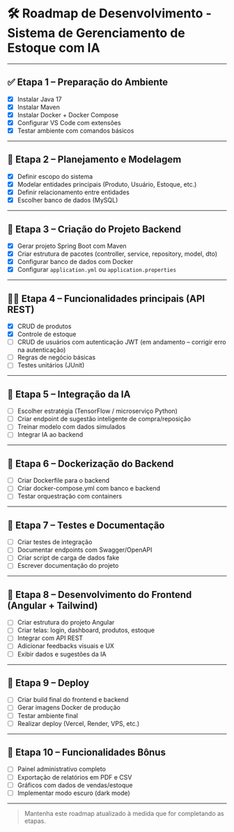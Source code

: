 # 🛠️ Roadmap de Desenvolvimento - Sistema de Gerenciamento de Estoque com IA

---

## ✅ Etapa 1 – Preparação do Ambiente
- [x] Instalar Java 17
- [x] Instalar Maven
- [x] Instalar Docker + Docker Compose
- [x] Configurar VS Code com extensões
- [x] Testar ambiente com comandos básicos

---

## 📐 Etapa 2 – Planejamento e Modelagem
- [X] Definir escopo do sistema
- [X] Modelar entidades principais (Produto, Usuário, Estoque, etc.)
- [X] Definir relacionamento entre entidades
- [X] Escolher banco de dados (MySQL)

---

## 🧱 Etapa 3 – Criação do Projeto Backend
- [X] Gerar projeto Spring Boot com Maven
- [X] Criar estrutura de pacotes (controller, service, repository, model, dto)
- [X] Configurar banco de dados com Docker
- [X] Configurar `application.yml` ou `application.properties`

---

## 🧑‍💻 Etapa 4 – Funcionalidades principais (API REST)
- [X] CRUD de produtos
- [X] Controle de estoque
- [ ] CRUD de usuários com autenticação JWT  (em andamento – corrigir erro na autenticação)
- [ ] Regras de negócio básicas
- [ ] Testes unitários (JUnit)

---

## 🧠 Etapa 5 – Integração da IA
- [ ] Escolher estratégia (TensorFlow / microserviço Python)
- [ ] Criar endpoint de sugestão inteligente de compra/reposição
- [ ] Treinar modelo com dados simulados
- [ ] Integrar IA ao backend

---

## 🐳 Etapa 6 – Dockerização do Backend
- [ ] Criar Dockerfile para o backend
- [ ] Criar docker-compose.yml com banco e backend
- [ ] Testar orquestração com containers

---

## 🧪 Etapa 7 – Testes e Documentação
- [ ] Criar testes de integração
- [ ] Documentar endpoints com Swagger/OpenAPI
- [ ] Criar script de carga de dados fake
- [ ] Escrever documentação do projeto

---

## 🎨 Etapa 8 – Desenvolvimento do Frontend (Angular + Tailwind)
- [ ] Criar estrutura do projeto Angular
- [ ] Criar telas: login, dashboard, produtos, estoque
- [ ] Integrar com API REST
- [ ] Adicionar feedbacks visuais e UX
- [ ] Exibir dados e sugestões da IA

---

## 🚀 Etapa 9 – Deploy
- [ ] Criar build final do frontend e backend
- [ ] Gerar imagens Docker de produção
- [ ] Testar ambiente final
- [ ] Realizar deploy (Vercel, Render, VPS, etc.)

---

## 💎 Etapa 10 – Funcionalidades Bônus
- [ ] Painel administrativo completo
- [ ] Exportação de relatórios em PDF e CSV
- [ ] Gráficos com dados de vendas/estoque
- [ ] Implementar modo escuro (dark mode)

---

> Mantenha este roadmap atualizado à medida que for completando as etapas.
